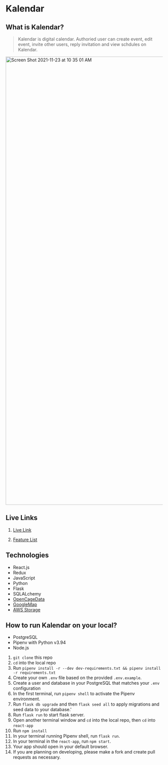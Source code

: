 # Kalendar

## What is Kalendar?
   > Kalendar is digital calendar. Authoried user can create event, edit event, invite other users, reply invitation and view schdules on Kalendar.

<img width="1438" alt="Screen Shot 2021-11-23 at 10 35 01 AM" src="https://user-images.githubusercontent.com/3848107/143056745-dd537f9a-712c-49c1-ab8d-e140646c4a24.png">


## Live Links


1. [Live Link](https://kalendar-aa.herokuapp.com) 

2. [Feature List](https://github.com/KristyCS/Kalendar/wiki/Feature-List)

## Technologies

  - React.js
  - Redux
  - JavaScript
  - Python
  - Flask
  - SQLALchemy
  - [OpenCageData](https://opencagedata.com)
  - [GoogleMap](https://developers.google.com/maps)
  - [AWS Storage](https://aws.amazon.com/?nc2=h_lg)


## How to run Kalendar on your local?
 
* PostgreSQL
* Pipenv with Python v3.94
* Node.js

1. `git clone` this repo
2. `cd` into the local repo
3. Run `pipenv install -r --dev dev-requirements.txt && pipenv install -r requirements.txt`
4. Create your own `.env` file based on the provided `.env.example`.
5. Create a user and database in your PostgreSQL that matches your `.env` configuration
6. In the first terminal, run `pipenv shell` to activate the Pipenv environment.
7. Run `flask db upgrade` and then `flask seed all` to apply migrations and seed data to your database.'
8. Run `flask run` to start flask server.
9. Open another terminal window and `cd` into the local repo, then `cd` into `react-app`
10. Run `npm install`
11. In your terminal running Pipenv shell, run `flask run`.
12. In your terminal in the `react-app`, run `npm start`.
13. Your app should open in your default browser.
14. If you are planning on developing, please make a fork and create pull requests as necessary.
